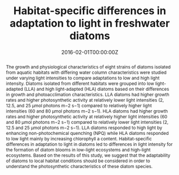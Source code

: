 ---
title: "Habitat-specific differences in adaptation to light in freshwater diatoms"
authors:
- Pengling Shi
- Hong Shen
- Wenjing Wang
- admin
- Ping Xie
date: "2016-02-01T00:00:00Z"

# Publication type.
# Legend: 0 = Uncategorized; 1 = Conference paper; 2 = Journal article;
# 3 = Preprint / Working Paper; 4 = Report; 5 = Book; 6 = Book section;
# 7 = Thesis; 8 = Patent
publication_types: ["2"]

# Publication name and optional abbreviated publication name.
publication: "**Journal of applied phycology** 28: 227-239"
publication_short: ""

abstract: The growth and physiological characteristics of eight strains of diatoms isolated from aquatic habitats with differing water column characteristics were studied under varying light intensities to compare adaptations to low and high light intensity. Diatoms isolated from different habitats were grouped into low light-adapted (LLA) and high light-adapted (HLA) diatoms based on their differences in growth and photoacclimation characteristics. LLA diatoms had higher growth rates and higher photosynthetic activity at relatively lower light intensities (2, 12.5, and 25 μmol photons m−2 s−1) compared to relatively higher light intensities (60 and 80 μmol photons m−2 s−1). HLA diatoms had higher growth rates and higher photosynthetic activity at relatively higher light intensities (60 and 80 μmol photons m−2 s−1) compared to relatively lower light intensities (2, 12.5 and 25 μmol photons m−2 s−1). LLA diatoms responded to high light by enhancing non-photochemical quenching (NPQ) while HLA diatoms responded to low light mainly by increasing chlorophyll a content. Habitat-specific differences in adaptation to light in diatoms led to differences in light intensity for the formation of diatom blooms in low-light ecosystems and high-light ecosystems. Based on the results of this study, we suggest that the adaptability of diatoms to local habitat conditions should be considered in order to understand the photosynthetic characteristics of these diatom species.

tags:
- Marine and Freshwater Biology
featured: false

# links:
# - name: ""
#   url: ""
url_pdf: 'https://github.com/qiang-yang-ecology/papers/blob/main/s10811-015-0531-7.pdf'
url_code: ''
url_dataset: ''
url_poster: ''
url_project: ''
url_slides: ''
url_source: ''
url_video: ''

---